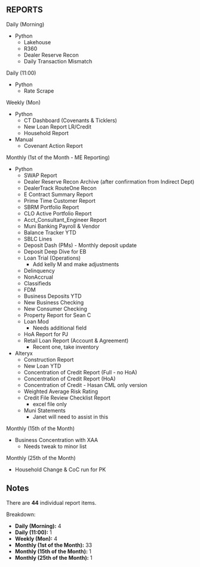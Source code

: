 ## REPORTS

Daily (Morning)
- Python
    - Lakehouse
    - R360
    - Dealer Reserve Recon
    - Daily Transaction Mismatch

Daily (11:00)
- Python
    - Rate Scrape

Weekly (Mon)
- Python
    - CT Dashboard (Covenants & Ticklers)
    - New Loan Report LR/Credit
    - Household Report
- Manual    
    - Covenant Action Report

Monthly (1st of the Month - ME Reporting)
- Python
    - SWAP Report
    - Dealer Reserve Recon Archive (after confirmation from Indirect Dept)
    - DealerTrack RouteOne Recon
    - E Contract Summary Report
    - Prime Time Customer Report
    - SBRM Portfolio Report
    - CLO Active Portfolio Report
    - Acct_Consultant_Engineer Report
    - Muni Banking Payroll & Vendor
    - Balance Tracker YTD
    - SBLC Lines
    - Deposit Dash (PMs) - Monthly deposit update
    - Deposit Deep Dive for EB
    - Loan Trial (Operations)
        - Add kelly M and make adjustments
    - Delinquency
    - NonAccrual
    - Classifieds
    - FDM
    - Business Deposits YTD
    - New Business Checking
    - New Consumer Checking
    - Property Report for Sean C
    - Loan Mod
        - Needs additional field
    - HoA Report for PJ
    - Retail Loan Report (Account & Agreement)
        - Recent one, take inventory
- Alteryx
    - Construction Report
    - New Loan YTD
    - Concentration of Credit Report (Full - no HoA)
    - Concentration of Credit Report (HoA)
    - Concentration of Credit - Hasan CML only version
    - Weighted Average Risk Rating
    - Credit File Review Checklist Report
        - excel file only
    - Muni Statements
        - Janet will need to assist in this

Monthly (15th of the Month)
- Business Concentration with XAA
    - Needs tweak to minor list

Monthly (25th of the Month)
- Household Change & CoC run for PK

## Notes

There are **44** individual report items.

Breakdown:

*   **Daily (Morning):** 4
*   **Daily (11:00):** 1
*   **Weekly (Mon):** 4
*   **Monthly (1st of the Month):** 33
*   **Monthly (15th of the Month):** 1
*   **Monthly (25th of the Month):** 1
